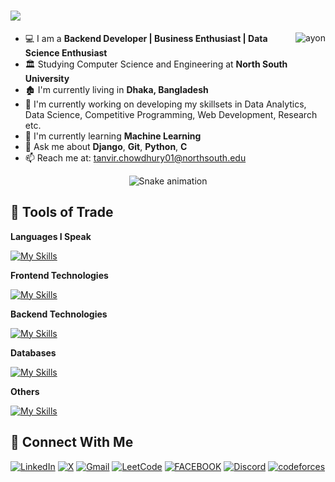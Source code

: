 <h1>
  <img src="https://readme-typing-svg.herokuapp.com?font=Fira+Code&size=23&pause=500&vCenter=true&random=false&width=435&lines=Hey+There!;I'm+Mohammad+Tanvir+Chowdhury+%F0%9F%91%8B"/>
</h1>

<a href="#ay0-0n-title">
  <img src="https://github-readme-stats.vercel.app/api?username=Tanvir-Chowdhury&theme=dark&show_icons=true&hide_border=true&count_private=true" alt="ayon" align="right" />
</a>



- 💻 I am a **Backend Developer | Business Enthusiast | Data Science Enthusiast**  
- 🏛️ Studying Computer Science and Engineering at **North South University**  
- 🏚️ I'm currently living in **Dhaka, Bangladesh**  
- 🎯 I'm currently working on developing my skillsets in Data Analytics, Data Science, Competitive Programming, Web Development, Research etc.  
- 📖 I'm currently learning **Machine Learning**
- 🥑 Ask me about **Django**, **Git**, **Python**, **C**
- 📫 Reach me at: [tanvir.chowdhury01@northsouth.edu](mailto:tanvir.chowdhury01@northsouth.edu)

<div align="center">
  <img src="https://github.com/eagrundy/eagrundy/blob/output/github-contribution-grid-snake.svg" alt="Snake animation" />
</div>


## 🔭 Tools of Trade</h2>
**Languages I Speak**

[![My Skills](https://skillicons.dev/icons?i=js,py,c,cpp,java)](https://skillicons.dev)

**Frontend Technologies**

[![My Skills](https://skillicons.dev/icons?i=html,css,react,tailwind)](https://skillicons.dev)

**Backend Technologies**

[![My Skills](https://skillicons.dev/icons?i=django,postman)](https://skillicons.dev)

**Databases**

[![My Skills](https://skillicons.dev/icons?i=mysql,mongodb)](https://skillicons.dev)

**Others**

[![My Skills](https://skillicons.dev/icons?i=git,github,bash,vscode,vercel,figma,heroku,ai,linux,netlify,pycharm,vite,wordpress)](https://skillicons.dev)

## 💌 Connect With Me</h2>

[![LinkedIn](https://img.shields.io/badge/LinkedIn-0077B5?style=for-the-badge&logo=linkedin&logoColor=white)](https://www.linkedin.com/in/tanvir11744/)
[![X](https://img.shields.io/badge/X-%231DA1F2.svg?&style=for-the-badge&logo=X&logoColor=white)](https://x.com/tanvir_11744)
[![Gmail](https://img.shields.io/badge/gmail-%23D14836.svg?&style=for-the-badge&logo=gmail&logoColor=white)](mailto:tanvir.chowdhury01@northsouth.edu)
[![LeetCode](https://img.shields.io/badge/-LeetCode-FFA116?style=for-the-badge&logo=LeetCode&logoColor=black)](https://leetcode.com/u/tanvirvlogger/)
[![FACEBOOK](https://img.shields.io/badge/Facebook-1877F2?style=for-the-badge&logo=facebook&logoColor=white)](https://www.facebook.com/tanvir.11744/)
[![Discord](https://img.shields.io/badge/discord-2C2F33?style=for-the-badge&logo=discord&logoColor=white)](https://discordapp.com/users/699916117816246292)
[![codeforces](https://img.shields.io/badge/codeforces-FF0000?style=for-the-badge&logo=codeforces&logoColor=white)](https://codeforces.com/profile/tanvir11744)
